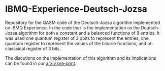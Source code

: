 # IBMQ-Experience-Deutsch-Jozsa
Repository for the QASM code of the Deutsch-Jozsa algorithm implemented on IBMQ Experience. In the code ther is the implementation os the Deutsch-Jozsa algorithm for both a constant and a balanced functions of 8 entries. It was used one quantum register of 3 qbits to represent the entries, one quantum register to represent the values of the binarie functions, and on classsical register of 3 bits.

The discutions on the implementation of this algorithm and its implications can be found in our [arxiv pre-print](https://arxiv.org/abs/2109.07910).
